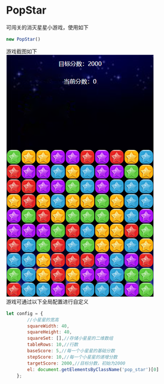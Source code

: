 ﻿# PopStar
可闯关的消灭星星小游戏，使用如下
````javascript
new PopStar()
````
游戏截图如下  
![avatar](./img/gameShut.png)  
游戏可通过以下全局配置进行自定义
````javascript
let config = {
        //小星星的宽高
        squareWidth: 40,
        squareHeight: 40,
        squareSet: [],//存储小星星的二维数组
        tableRows: 10,//行数
        baseScore: 5,//每一个小星星的基础分数
        stepScore: 10,//每一个小星星的递增分数
        targetScore: 2000,//目标分数，初始为2000
        el: document.getElementsByClassName('pop_star')[0]
    };
````
